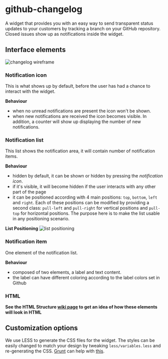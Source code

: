 github-changelog
====

A widget that provides you with an easy way to send transparent status updates to your customers by tracking a branch on your GitHub repository. Closed issues show up as notifications inside the widget.

## Interface elements ##

![changelog wireframe](https://dl.dropboxusercontent.com/u/42934143/images/changelog2.png)

### Notification icon ###
This is what shows up by default, before the user has had a chance to interact with the widget.

**Behaviour**
- when no unread notifications are present the icon won't be shown.
- when new notifications are received the icon becomes visible. In addition, a counter will show up displaying the number of new notifications.

### Notification list ###
This list shows the notification area, it will contain number of notification items.

**Behaviour**
- hidden by default, it can be shown or hidden by pressing the *notification icon*.
- if it's visible, it will become hidden if the user interacts with any other part of the page
- it can be positioned according with 4 main positions: `top`, `bottom`, `left` and `right`. Each of these positions can be modified by providing a second class: `pull-left` and `pull-right` for vertical positions and `pull-top` for horizontal positions. The purpose here is to make the list usable in any positioning scenario.

**List Positioning**
![list positioning](https://cloud.githubusercontent.com/assets/3300066/2999278/1407e078-dd14-11e3-941c-3cce9f10377c.png)

### Notification item ###
One element of the notification list.

**Behaviour**
- composed of two elements, a label and text content.
- the label can have different coloring according to the label colors set in Github

### HTML ###
**See the HTML Structure [wiki page](https://github.com/uberVU/github-changelog/wiki/HTML-Structure) to get an idea of how these elements will look in HTML**

## Customization options ##
We use LESS to generate the CSS files for the widget. The styles can be easily changed to match your design by tweaking `less/variables.less` and re-generating the CSS. [Grunt](http://gruntjs.com/) can help with [this](https://github.com/gruntjs/grunt-contrib-less).






